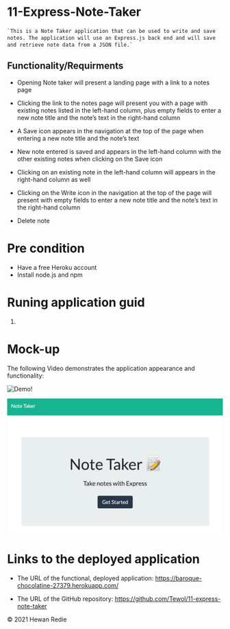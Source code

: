 # 11-Express-Note-Taker


    `This is a Note Taker application that can be used to write and save notes. The application will use an Express.js back end and will save and retrieve note data from a JSON file.`


## Functionality/Requirments

* Opening Note taker will present a landing page with a link to a notes page

* Clicking the link to the notes page will present you with a page with existing notes listed in the left-hand column, plus empty fields to enter a new note title and the note’s text in the right-hand column

* A Save icon appears in the navigation at the top of the page when entering a new note title and the note’s text

* New note entered is saved and appears in the left-hand column with the other existing notes when clicking on the Save icon

* Clicking on an existing note in the left-hand column will appears in the right-hand column as well

* Clicking on the Write icon in the navigation at the top of the page will present with empty fields to enter a new note title and the note’s text in the right-hand column

* Delete note

# Pre condition
* Have a free Heroku account 
* Install node.js and npm 

# Runing application guid
1. 

# Mock-up
The following Video demonstrates the application appearance and functionality:


![Demo!](./images/demo.gif)

![Note Taker application](./images/notes.png)

# Links to the deployed application

* The URL of the functional, deployed application: https://baroque-chocolatine-27379.herokuapp.com/
  
* The URL of the GitHub repository: https://github.com/Tewol/11-express-note-taker


© 2021 Hewan Redie

